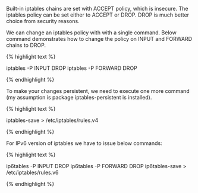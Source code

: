 Built-in iptables chains are set with ACCEPT policy, which is insecure. The iptables policy can be set either to ACCEPT or DROP. DROP is much better choice from security reasons.


We can change an iptables policy with with a single command. Below command demonstrates how to change the policy on INPUT and FORWARD chains to DROP.

{% highlight text %}

iptables -P INPUT DROP
iptables -P FORWARD DROP

{% endhighlight %}

To make your changes persistent, we need to execute one more command (my assumption is package iptables-persistent is installed).

{% highlight text %}

iptables-save > /etc/iptables/rules.v4

{% endhighlight %}

For IPv6 version of iptables we have to issue below commands:

{% highlight text %}

ip6tables -P INPUT DROP
ip6tables -P FORWARD DROP
ip6tables-save > /etc/iptables/rules.v6

{% endhighlight %}
